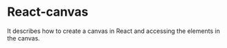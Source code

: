 # React-canvas
It describes how to create a canvas in React and accessing the elements in the canvas.
